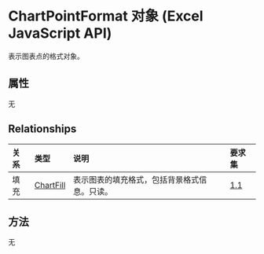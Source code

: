# <a name="chartpointformat-object-javascript-api-for-excel"></a>ChartPointFormat 对象 (Excel JavaScript API)

表示图表点的格式对象。

## <a name="properties"></a>属性

无

## <a name="relationships"></a>Relationships
| 关系 | 类型    |说明| 要求集|
|:---------------|:--------|:----------|:----|
|填充|[ChartFill](chartfill.md)|表示图表的填充格式，包括背景格式信息。只读。|[1.1](../requirement-sets/excel-api-requirement-sets.md)|

## <a name="methods"></a>方法
无

